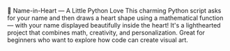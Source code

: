 💖 Name-in-Heart — A Little Python Love
This charming Python script asks for your name and then draws a heart shape using a mathematical function — with your name displayed beautifully inside the heart!
It's a lighthearted project that combines math, creativity, and personalization. Great for beginners who want to explore how code can create visual art.
